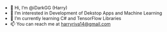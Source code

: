 - 👋 Hi, I’m @iDarkGG (Harry)
- 👀 I’m interested in Development of Dekstop Apps and Machine Learning
- 🌱 I’m currently learning C# and TensorFlow Libraries
- 📫 You can reach me at harryriva14@gmail.com

<!---
iDarkGG/iDarkGG is a ✨ special ✨ repository because its `README.md` (this file) appears on your GitHub profile.
You can click the Preview link to take a look at your changes.
--->
